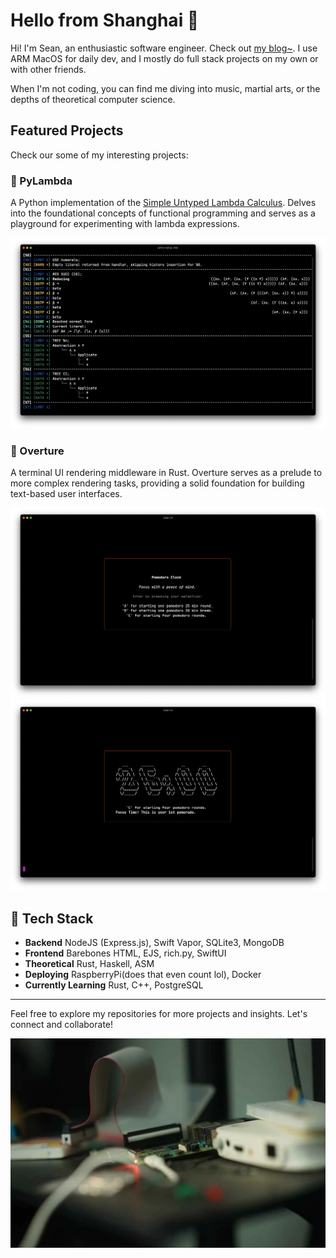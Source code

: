 # Hello from Shanghai 👋

Hi! I'm Sean, an enthusiastic software engineer. Check out [my blog~](https://makabaka1880.xyz). I use ARM MacOS for daily dev, and I mostly do full stack projects on my own or with other friends.

When I'm not coding, you can find me diving into music, martial arts, or the depths of theoretical computer science.

## Featured Projects
Check our some of my interesting projects:

### 🧠 PyLambda
A Python implementation of the [Simple Untyped Lambda Calculus](https://makabaka1880.xyz/CS/theoretical/lambdacalculus.html). Delves into the foundational concepts of functional programming and serves as a playground for experimenting with lambda expressions.

![Performing beta-reduction of the successor function on Church numeral null.](pylambda-screenshot.png)

### 🎹 Overture
A terminal UI rendering middleware in Rust. Overture serves as a prelude to more complex rendering tasks, providing a solid foundation for building text-based user interfaces.

![An Overture-based implementation of Pomodoro, at splash screen](./pomodoro-0.png)
![An Overture-based implementation of Pomodoro, at countdown, remaining 25 minutes](./pomodoro-1.png)

## 🔧 Tech Stack
- **Backend** NodeJS (Express.js), Swift Vapor, SQLite3, MongoDB
- **Frontend** Barebones HTML, EJS, rich.py, SwiftUI
- **Theoretical** Rust, Haskell, ASM
- **Deploying** RaspberryPi(does that even count lol), Docker
- **Currently Learning** Rust, C++, PostgreSQL

---

Feel free to explore my repositories for more projects and insights. Let's connect and collaborate!

![A gift from my father - a raspi 4B 4G](./hero.webp)